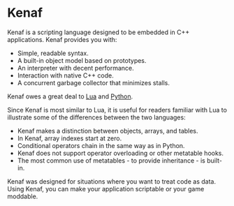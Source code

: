 # Kenaf

Kenaf is a scripting language designed to be embedded in C++ applications.
Kenaf provides you with:

  * Simple, readable syntax.
  * A built-in object model based on prototypes.
  * An interpreter with decent performance.
  * Interaction with native C++ code.
  * A concurrent garbage collector that minimizes stalls.

Kenaf owes a great deal to [Lua](https://lua.org) and
[Python](https://www.python.orgpython.org).

Since Kenaf is most similar to Lua, it is useful for readers familiar with Lua
to illustrate some of the differences between the two languages:

  * Kenaf makes a distinction between objects, arrays, and tables.
  * In Kenaf, array indexes start at zero.
  * Conditional operators chain in the same way as in Python.
  * Kenaf does not support operator overloading or other metatable hooks.
  * The most common use of metatables - to provide inheritance - is built-in.

Kenaf was designed for situations where you want to treat code as data.  Using
Kenaf, you can make your application scriptable or your game moddable.

